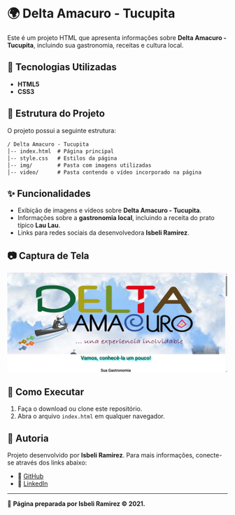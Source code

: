 # 🌍 Delta Amacuro - Tucupita

Este é um projeto HTML que apresenta informações sobre **Delta Amacuro - Tucupita**, incluindo sua gastronomia, receitas e cultura local.

## 📌 Tecnologias Utilizadas

- **HTML5**
- **CSS3**

## 📖 Estrutura do Projeto

O projeto possui a seguinte estrutura:

```
/ Delta Amacuro - Tucupita
│-- index.html  # Página principal
│-- style.css   # Estilos da página
│-- img/        # Pasta com imagens utilizadas
│-- video/      # Pasta contendo o vídeo incorporado na página
```

## ✨ Funcionalidades

- Exibição de imagens e vídeos sobre **Delta Amacuro - Tucupita**.
- Informações sobre a **gastronomia local**, incluindo a receita do prato típico **Lau Lau**.
- Links para redes sociais da desenvolvedora **Isbeli Ramirez**.

## 📷 Captura de Tela

![Delta Amacuro](image.png)

## 🚀 Como Executar

1. Faça o download ou clone este repositório.
2. Abra o arquivo `index.html` em qualquer navegador.

## 📜 Autoria

Projeto desenvolvido por **Isbeli Ramirez**. Para mais informações, conecte-se através dos links abaixo:

- 🔗 [GitHub](https://github.com/isbeli)
- 🔗 [LinkedIn](https://www.linkedin.com/in/isbeli-ramirez-dev/)

---
📌 **Página preparada por Isbeli Ramirez &copy; 2021.**
